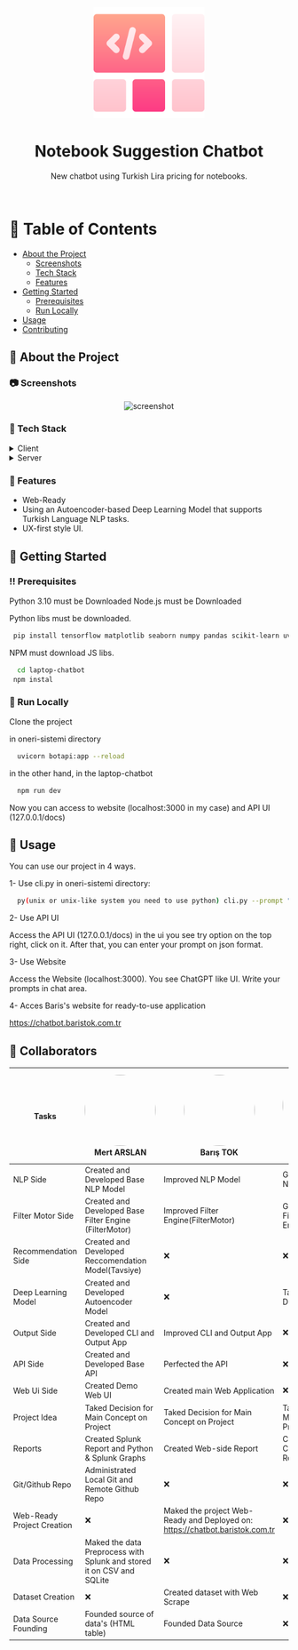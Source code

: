 <div align="center">

  <img src="assets/logo.png" alt="logo" width="200" height="auto" />
  <h1>Notebook Suggestion Chatbot</h1>
  
  <p>
    New chatbot using Turkish Lira pricing for notebooks.
  </p>
<br />
</div>

<!-- Table of Contents -->
# :notebook_with_decorative_cover: Table of Contents

- [About the Project](#star2-about-the-project)
  * [Screenshots](#camera-screenshots)
  * [Tech Stack](#space_invader-tech-stack)
  * [Features](#dart-features)
- [Getting Started](#toolbox-getting-started)
  * [Prerequisites](#bangbang-prerequisites)
  * [Run Locally](#running-run-locally)
- [Usage](#eyes-usage)
- [Contributing](#wave-contributing)
<!-- About the Project -->
## :star2: About the Project


<!-- Screenshots -->
### :camera: Screenshots

<div align="center"> 
  <img src="assets/WhatsApp Görsel 2025-05-12 saat 21.21.36_1f942d20.jpg" alt="screenshot" />
</div>


<!-- TechStack -->
### :space_invader: Tech Stack

<details>
  <summary>Client</summary>
  <ul>
    <li><a href="https://www.typescriptlang.org/">Typescript</a></li>
    <li><a href="https://nextjs.org/">Next.js</a></li>
    <li><a href="https://reactjs.org/">React.js</a></li>
    <li><a href="https://tailwindcss.com/">TailwindCSS</a></li>
  </ul>
</details>

<details>
  <summary>Server</summary>
  <ul>
    <li><a href="https://python.org/">Python</a></li>
  </ul>
</details>

<!-- Features -->
### :dart: Features

- Web-Ready
- Using an Autoencoder-based Deep Learning Model that supports Turkish Language NLP tasks.
- UX-first style UI.

<!-- Getting Started -->
## 	:toolbox: Getting Started

<!-- Prerequisites -->
### :bangbang: Prerequisites

Python 3.10 must be Downloaded
Node.js must be Downloaded

Python libs must be downloaded.

```bash
 pip install tensorflow matplotlib seaborn numpy pandas scikit-learn uvicorn fastapi bs4
```

NPM must download JS libs.

```bash
  cd laptop-chatbot
 npm instal
```
<!-- Run Locally -->
### :running: Run Locally

Clone the project

in oneri-sistemi directory

```bash
  uvicorn botapi:app --reload
```

in the other hand, in the laptop-chatbot

```bash
  npm run dev
```

Now you can access to website (localhost:3000 in my case) and API UI (127.0.0.1/docs)




<!-- Usage -->
## :eyes: Usage

You can use our project in 4 ways.

1- Use cli.py
in oneri-sistemi directory:

```bash
  py(unix or unix-like system you need to use python) cli.py --prompt "enter your Turkish Prompt here"
```
2- Use API UI

Access the API UI (127.0.0.1/docs)
in the ui you see try option on the top right, click on it.
After that, you can enter your prompt on json format.

3- Use Website

Access the Website (localhost:3000). You see ChatGPT like UI. Write your prompts in chat area.

4- Acces Baris's website for ready-to-use application

<a href="https://chatbot.baristok.com.tr" target="_blank">https://chatbot.baristok.com.tr</a>

<!-- Roadmap -->

## :wave: Collaborators

 Tasks | <img src="https://avatars.githubusercontent.com/u/114352315?v=4" width="128" height="128" style="border-radius: 50%; object-fit: cover;"/><br/>Mert ARSLAN | <img src="https://avatars.githubusercontent.com/u/165076154?v=4" width="128" height="128" style="border-radius: 50%; object-fit: cover;"/><br/>Barış TOK | <img src="https://avatars.githubusercontent.com/u/180930176?v=4" width="128" height="128" style="border-radius: 50%; object-fit: cover;"/><br/>Sudenur GÖKTEPE | <img src="https://avatars.githubusercontent.com/u/207037760?v=4" width="128" height="128" style="border-radius: 50%; object-fit: cover;"/><br/>Rabia Güllü KOCAEL | <img src="https://avatars.githubusercontent.com/u/175613127?v=4" width="128" height="128" style="border-radius: 50%; object-fit: cover;"/><br/>İrem Çınar |
|-------------------------------------------------------------|-------------------------------------------------------------|-------------------------------------------------------------|-------------------------------------------------------------|-------------------------------------------------------------|-------------------------------------------------------------|
NLP Side| Created and Developed Base NLP Model                                                           | Improved NLP Model                                                          | Gived Advice For NLP Model                                                           | ❌                                                           | Gived Advice For NLP Model                                                            |
Filter Motor Side| Created and Developed Base Filter Engine (FilterMotor)                                                           | Improved Filter Engine(FilterMotor)                                                           | Gived Advice for Filter Engine(FilterMotor)                                                           | ❌                                                           | Gived Advice for Filter Engine(FilterMotor)                                                           |
Recommendation Side| Created and Developed Reccomendation Model(Tavsiye)                                                          | ❌                                                           | ❌                                                           | ❌                                                           | ❌                                                           |
Deep Learning Model| Created and Developed Autoencoder Model                                                           | ❌                                                           | Taked Decision for DL Model                                                           | Taked Decision for DL Model                                                           | Taked Decision for DL Model                                                           |
Output Side| Created and Developed CLI and Output App                                                           | Improved CLI and Output App                                                            | ❌                                                           | ❌                                                           | ❌                                                           |
API Side| Created and Developed Base API                                                          | Perfected the API                                                           | ❌                                                           | ❌                                                           | ❌                                                           |
Web Ui Side| Created Demo Web UI                                                        | Created main Web Application                                                           | ❌                                                           | ❌                                                           | ❌                                                           |
Project Idea| Taked Decision for Main Concept on Project                                                          | Taked Decision for Main Concept on Project                                                          | Taked Decision for Main Concept on Project                                                           | Originiator (also DET.)                                                           | Taked Decision for Main Concept on Project (also DET.)                                                            |
Reports| Created Splunk Report and Python & Splunk Graphs                                                       | Created Web-side Report                                                           | Created and Contributed Main Reports                                                           | Created and Contributed Reports                                                           | Created and Contributed Reports
Git/Github Repo| Administrated Local Git and Remote Github Repo                                                       | ❌                                                           | ❌                                                           | ❌                                                           | ❌
Web-Ready Project Creation|❌                                                       |Maked the project Web-Ready and Deployed on: <a href="https://chatbot.baristok.com.tr" target="_blank">https://chatbot.baristok.com.tr</a>                                                            | ❌                                                           | ❌                                                           | ❌
Data Processing|Maked the data Preprocess with Splunk and stored it on CSV and SQLite                                                       |❌                                                            | ❌                                                           | ❌                                                           | ❌
Dataset Creation|❌                                                       |Created dataset with Web Scrape                                                            | ❌                                                           | ❌                                                           | ❌
Data Source Founding|Founded source of data's (HTML table)                                                       |Founded Data Source                                                            | ❌                                                           | ❌                                                           | ❌






